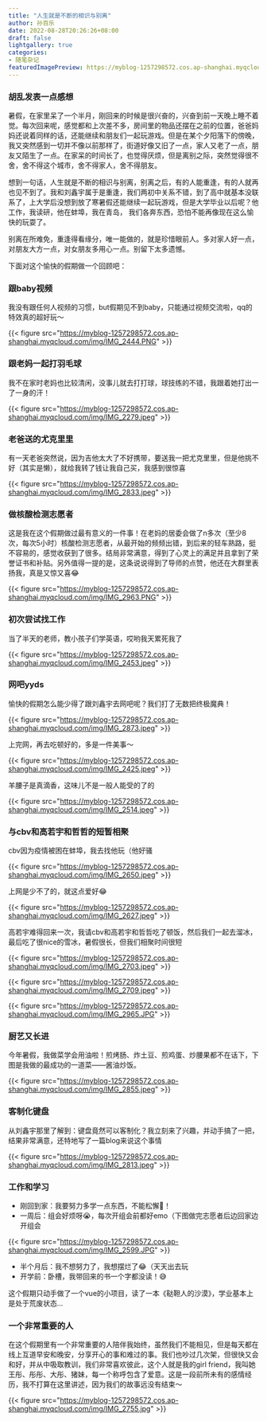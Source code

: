 ```yaml
---
title: "人生就是不断的相识与别离"
author: 孙百乐
date: 2022-08-28T20:26:26+08:00
draft: false
lightgallery: true
categories: 
- 随笔杂记
featuredImagePreview: https://myblog-1257298572.cos.ap-shanghai.myqcloud.com/img/IMG_2855.jpeg
---
```


### 胡乱发表一点感想

暑假，在家里呆了一个半月，刚回来的时候是很兴奋的，兴奋到前一天晚上睡不着觉。每次回来呢，感觉都和上次差不多，房间里的物品还摆在之前的位置，爸爸妈妈还说着同样的话，还能继续和朋友们一起玩游戏。但是在某个夕阳落下的傍晚，我又突然感到一切并不像以前那样了，街道好像又旧了一点，家人又老了一点，朋友又陌生了一点。在家呆的时间长了，也觉得厌烦，但是离别之际，突然觉得很不舍，舍不得这个城市，舍不得家人，舍不得朋友。

想到一句话，人生就是不断的相识与别离，别离之后，有的人能重逢，有的人就再也见不到了。我和刘鑫宇属于是重逢，我们两初中关系不错，到了高中就基本没联系了，上大学后没想到放了寒暑假还能继续一起玩游戏，但是大学毕业以后呢？他工作，我读研，他在蚌埠，我在青岛， 我们各奔东西，恐怕不能再像现在这么愉快的玩耍了。

别离在所难免，重逢得看缘分，唯一能做的，就是珍惜眼前人。多对家人好一点，对朋友大方一点，对女朋友多用心一点。别留下太多遗憾。

下面对这个愉快的假期做一个回顾吧：

### 跟baby视频

我没有跟任何人视频的习惯，but假期见不到baby，只能通过视频交流啦，qq的特效真的超好玩～

{{< figure src="https://myblog-1257298572.cos.ap-shanghai.myqcloud.com/img/IMG_2444.PNG" >}}

### 跟老妈一起打羽毛球

我不在家时老妈也比较清闲，没事儿就去打打球，球技练的不错，我跟着她打出一了一身的汗！

{{< figure src="https://myblog-1257298572.cos.ap-shanghai.myqcloud.com/img/IMG_2279.jpeg" >}}

### 老爸送的尤克里里

有一天老爸突然说，因为吉他太大了不好携带，要送我一把尤克里里，但是他挑不好（其实是懒），就给我转了钱让我自己买，我感到很惊喜

{{< figure src="https://myblog-1257298572.cos.ap-shanghai.myqcloud.com/img/IMG_2833.jpeg" >}}

### 做核酸检测志愿者

这是我在这个假期做过最有意义的一件事！在老妈的居委会做了n多次（至少8次，每次5小时）核酸检测志愿者，从最开始的频频出错，到后来的轻车熟路，挺不容易的，感觉收获到了很多。结局非常满意，得到了心灵上的满足并且拿到了荣誉证书和补贴。另外值得一提的是，这条说说得到了导师的点赞，他还在大群里表扬我，真是又惊又喜😂

{{< figure src="https://myblog-1257298572.cos.ap-shanghai.myqcloud.com/img/IMG_2963.PNG" >}}

### 初次尝试找工作

当了半天的老师，教小孩子们学英语，哎哟我天累死我了

{{< figure src="https://myblog-1257298572.cos.ap-shanghai.myqcloud.com/img/IMG_2453.jpeg" >}}

### 网吧yyds

愉快的假期怎么能少得了跟刘鑫宇去网吧呢？我们打了无数把终极魔典！

{{< figure src="https://myblog-1257298572.cos.ap-shanghai.myqcloud.com/img/IMG_2873.jpeg" >}}

上完网，再去吃顿好的，多是一件美事～

{{< figure src="https://myblog-1257298572.cos.ap-shanghai.myqcloud.com/img/IMG_2425.jpeg" >}}

羊腰子是真滴香，这味儿不是一般人能受的了的

{{< figure src="https://myblog-1257298572.cos.ap-shanghai.myqcloud.com/img/IMG_2514.jpeg" >}}

### 与cbv和高若宇和哲哲的短暂相聚

cbv因为疫情被困在蚌埠，我去找他玩（他好骚

{{< figure src="https://myblog-1257298572.cos.ap-shanghai.myqcloud.com/img/IMG_2650.jpeg" >}}

上网是少不了的，就这点爱好😂

{{< figure src="https://myblog-1257298572.cos.ap-shanghai.myqcloud.com/img/IMG_2627.jpeg" >}}

高若宇难得回来一次，我请cbv和高若宇和哲哲吃了顿饭，然后我们一起去溜冰，最后吃了很nice的雪冰，暑假很长，但我们相聚时间很短

{{< figure src="https://myblog-1257298572.cos.ap-shanghai.myqcloud.com/img/IMG_2703.jpeg" >}}

{{< figure src="https://myblog-1257298572.cos.ap-shanghai.myqcloud.com/img/IMG_2709.jpeg" >}}

{{< figure src="https://myblog-1257298572.cos.ap-shanghai.myqcloud.com/img/IMG_2965.JPG" >}}

### 厨艺又长进

今年暑假，我做菜学会用油啦！煎烤肠、炸土豆、煎鸡蛋、炒腰果都不在话下，下图是我做的最成功的一道菜——酱油炒饭。

{{< figure src="https://myblog-1257298572.cos.ap-shanghai.myqcloud.com/img/IMG_2855.jpeg" >}}

### 客制化键盘

从刘鑫宇那里了解到：键盘竟然可以客制化？我立刻来了兴趣，并动手搞了一把，结果非常满意，还特地写了一篇blog来说这个事情

{{< figure src="https://myblog-1257298572.cos.ap-shanghai.myqcloud.com/img/IMG_2813.jpeg" >}}

### 工作和学习

* 刚回到家：我要努力多学一点东西，不能松懈💪！
* 一周后：组会好烦呀😭，每次开组会前都好emo（下图做完志愿者后边回家边开组会

{{< figure src="https://myblog-1257298572.cos.ap-shanghai.myqcloud.com/img/IMG_2599.JPG" >}}

* 半个月后：我不想努力了，我想摆烂了😂（天天出去玩
* 开学前：卧槽，我带回来的书一个字都没读！😅

这个假期只动手做了一个vue的小项目，读了一本《鞑靼人的沙漠》，学业基本上是处于荒废状态...

### 一个非常重要的人

在这个假期里有一个非常重要的人陪伴我始终，虽然我们不能相见，但是每天都在线上互道早安和晚安，分享开心的事和难过的事。我们也吵过几次架，但很快又会和好，并从中吸取教训，我们非常喜欢彼此，这个人就是我的girl friend，我叫她王彤、彤彤、大彤、猪妹，每一个称呼包含了爱意。这是一段前所未有的感情经历，我不打算在这里讲述，因为我们的故事远没有结束～

{{< figure src="https://myblog-1257298572.cos.ap-shanghai.myqcloud.com/img/IMG_2755.jpg" >}}
